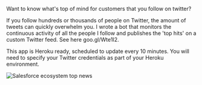 Want to know what's top of mind for customers that you follow on twitter? 

If you follow hundreds or thousands of people on Twitter, the amount of tweets can quickly overwhelm you. I wrote a bot that monitors the continuous activity of all the people I follow and publishes the 'top hits' on a custom Twitter feed. See here goo.gl/Wte1I2. 

This app is Heroku ready, scheduled to update every 10 minutes. You will need to specify your Twitter credentials as part of your Heroku environment. 

![Salesforce ecosystem top news](https://cloud.githubusercontent.com/assets/4260069/23727031/559b89d8-040b-11e7-9d29-ce62230d44df.png)
